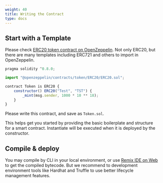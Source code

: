 ```yaml
---
weight: 40
title: Writing the Contract
type: docs
---
```


## Start with a Template

Please check [ERC20 token contract on OpenZeppelin](https://docs.openzeppelin.com/contracts/4.x/erc20#constructing-an-erc20-token-contract). Not only ERC20, but there are many templates including ERC721 and others to import in OpenZeppelin.

```javascript
pragma solidity ^0.8.0;

import "@openzeppelin/contracts/token/ERC20/ERC20.sol";

contract Token is ERC20 {
    constructor() ERC20("Test", "TST") {
        _mint(msg.sender, 1000 * 10 ** 18);
    }
}
```

Please write this contract, and save as `Token.sol`.

This helps get you started by providing the basic boilerplate and structure for a smart contract. Instantiate will be executed when it is deployed by the constructor.

## Compile & deploy

You may compile by CLI in your local environment, or use [Remix IDE on Web](https://remix.ethereum.org/#lang=en&optimize=false&runs=200&evmVersion=null&version=soljson-v0.8.18+commit.87f61d96.js) to get the compiled bytecode. But we recommend to development environment tools like Hardhat and Truffle to use better lifecycle management features.
